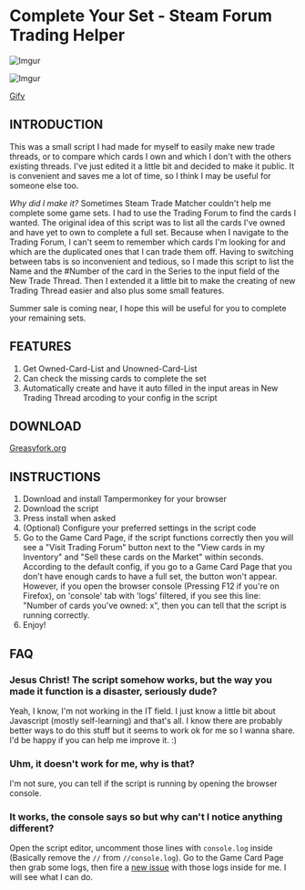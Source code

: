 # Complete Your Set - Steam Forum Trading Helper

![Imgur](https://i.imgur.com/3OVdN7C.png)

![Imgur](https://i.imgur.com/vvai5fT.png)

[Gifv](https://i.imgur.com/p0KjMiD.gifv)

## INTRODUCTION

This was a small script I had made for myself to easily make new trade threads, or to compare which cards I own and which I don't with the others existing threads. I've just edited it a little bit and decided to make it public. It is convenient and saves me a lot of time, so I think I may be useful for someone else too.

*Why did I make it?* Sometimes Steam Trade Matcher couldn't help me complete some game sets. I had to use the Trading Forum to find the cards I wanted. The original idea of this script was to list all the cards I've owned and have yet to own to complete a full set. Because when I navigate to the Trading Forum, I can't seem to remember which cards I'm looking for and which are the duplicated ones that I can trade them off. Having to switching between tabs is so inconvenient and tedious, so I made this script to list the Name and the #Number of the card in the Series to the input field of the New Trade Thread. Then I extended it a little bit to make the creating of new Trading Thread easier and also plus some small features.

Summer sale is coming near, I hope this will be useful for you to complete your remaining sets.

## FEATURES

1. Get Owned-Card-List and Unowned-Card-List
2. Can check the missing cards to complete the set
3. Automatically create and have it auto filled in the input areas in New Trading Thread arcoding to your config in the script

## DOWNLOAD

[Greasyfork.org](https://greasyfork.org/en/scripts/368518-steam-community-complete-your-set-steam-forum-trading-helper)

## INSTRUCTIONS

 1. Download and install Tampermonkey for your browser
 2. Download the script
 3. Press install when asked
 4. (Optional) Configure your preferred settings in the script code
 5. Go to the Game Card Page, if the script functions correctly then you will see a "Visit Trading Forum" button next to the "View cards in my Inventory" and "Sell these cards on the Market" within seconds. According to the default config, if you go to a Game Card Page that you don't have enough cards to have a full set, the button won't appear. However, if you open the browser console (Pressing F12 if you're on Firefox), on 'console' tab with 'logs' filtered, if you see this line: "Number of cards you've owned: x", then you can tell that the script is running correctly.
 6. Enjoy!

## FAQ

### Jesus Christ! The script somehow works, but the way you made it function is a disaster, seriously dude?

Yeah, I know, I'm not working in the IT field. I just know a little bit about Javascript (mostly self-learning) and that's all. I know there are probably better ways to do this stuff but it seems to work ok for me so I wanna share. I'd be happy if you can help me improve it. :)

### Uhm, it doesn't work for me, why is that?

I'm not sure, you can tell if the script is running by opening the browser console.

### It works, the console says so but why can't I notice anything different?

Open the script editor, uncomment those lines with `console.log` inside (Basically remove the `//` from `//console.log`). Go to the Game Card Page then grab some logs, then fire a [new issue](https://github.com/tkhquang/userscripts/issues/new) with those logs inside for me. I will see what I can do.
